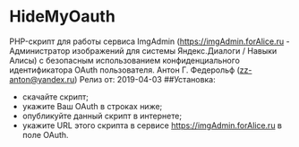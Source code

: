 # HideMyOauth
PHP-скрипт для работы сервиса ImgAdmin (https://imgAdmin.forAlice.ru - Администратор изображений для системы Яндекс.Диалоги / Навыки Алисы) с безопасным использованием конфиденциального идентификатора OAuth пользователя.
Антон Г. Федерольф (zz-anton@yandex.ru)
Релиз от: 2019-04-03
##Установка:
- скачайте скрипт;
- укажите Ваш OAuth в строках ниже;
- опубликуйте данный скрипт в интернете;
- укажите URL этого скрипта в сервисе https://imgAdmin.forAlice.ru в поле OAuth.
